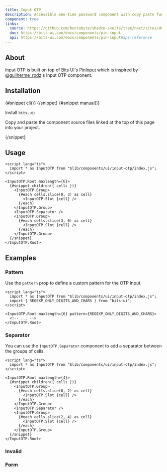 ```yaml
---
title: Input OTP
description: Accessible one-time password component with copy paste functionality.
component: true
links:
  source: https://github.com/huntabyte/shadcn-svelte/tree/next/sites/docs/src/lib/registry/ui/input-otp
  doc: https://bits-ui.com/docs/components/pin-input
  api: https://bits-ui.com/docs/components/pin-input#api-reference
---
```


<script>
	import ComponentPreview from "$lib/components/component-preview.svelte";
	import PMAddComp from "$lib/components/pm-add-comp.svelte";
	import PMInstall from "$lib/components/pm-install.svelte";
	import Steps from "$lib/components/steps.svelte";
	import Step from "$lib/components/step.svelte";
	import InstallTabs from "$lib/components/install-tabs.svelte";
</script>

<ComponentPreview name="input-otp-demo">

<div></div>

</ComponentPreview>

## About

Input OTP is built on top of Bits UI's [PinInput](https://bits-ui.com/docs/components/pin-input) which is inspired by [@guilherme_rodz](https://twitter.com/guilherme_rodz)'s Input OTP component.

## Installation

<InstallTabs>
{#snippet cli()}
<PMAddComp name="input-otp" />
{/snippet}
{#snippet manual()}
<Steps>

<Step>

Install `bits-ui`:

</Step>

<PMInstall command="bits-ui -D" />

<Step>

Copy and paste the component source files linked at the top of this page into your project.

</Step>

</Steps>
{/snippet}
</InstallTabs>

## Usage

```svelte
<script lang="ts">
  import * as InputOTP from "$lib/components/ui/input-otp/index.js";
</script>

<InputOTP.Root maxlength={6}>
  {#snippet children({ cells })}
    <InputOTP.Group>
      {#each cells.slice(0, 3) as cell}
        <InputOTP.Slot {cell} />
      {/each}
    </InputOTP.Group>
    <InputOTP.Separator />
    <InputOTP.Group>
      {#each cells.slice(3, 6) as cell}
        <InputOTP.Slot {cell} />
      {/each}
    </InputOTP.Group>
  {/snippet}
</InputOTP.Root>
```

## Examples

### Pattern

Use the `pattern` prop to define a custom pattern for the OTP input.

<ComponentPreview name="input-otp-pattern">

<div></div>

</ComponentPreview>

```svelte showLineNumbers {3,6}
<script lang="ts">
  import * as InputOTP from "$lib/components/ui/input-otp/index.js";
  import { REGEXP_ONLY_DIGITS_AND_CHARS } from "bits-ui";
</script>

<InputOTP.Root maxlength={6} pattern={REGEXP_ONLY_DIGITS_AND_CHARS}>
  <!-- ... -->
</InputOTP.Root>
```

### Separator

You can use the `InputOTP.Separator` component to add a separator between the groups of cells.

<ComponentPreview name="input-otp-separator">

<div></div>

</ComponentPreview>

```svelte showLineNumbers
<script lang="ts">
  import * as InputOTP from "$lib/components/ui/input-otp/index.js";
</script>

<InputOTP.Root maxlength={4}>
  {#snippet children({ cells })}
    <InputOTP.Group>
      {#each cells.slice(0, 2) as cell}
        <InputOTP.Slot {cell} />
      {/each}
    </InputOTP.Group>
    <InputOTP.Separator />
    <InputOTP.Group>
      {#each cells.slice(2, 4) as cell}
        <InputOTP.Slot {cell} />
      {/each}
    </InputOTP.Group>
  {/snippet}
</InputOTP.Root>
```

### Invalid

<ComponentPreview name="input-otp-invalid">

<div></div>

</ComponentPreview>

### Form

<ComponentPreview name="input-otp-form">

<div></div>

</ComponentPreview>
